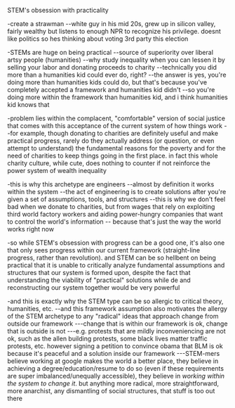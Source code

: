 STEM's obsession with practicality

-create a strawman
--white guy in his mid 20s, grew up in silicon valley, fairly wealthy but listens to enough NPR to recognize his privilege. doesnt like politics so hes thinking about voting 3rd party this election

-STEMs are huge on being practical
--source of superiority over liberal artsy people (humanities)
--why study inequality when you can lessen it by selling your labor and donating proceeds to charity
--technically you did more than a humanities kid could ever do, right?
--the answer is yes, you're doing more than humanities kids could do, but that's because you've completely accepted a framework and humanities kid didn't
--so you're doing more within the framework than humanities kid, and i think humanities kid knows that

-problem lies within the complacent, "comfortable" version of social justice that comes with this acceptance of the current system of how things work
--for example, though donating to charities are definitely useful and make practical progress, rarely do they actually address (or question, or even attempt to understand) the fundamental reasons for the poverty and for the need of charities to keep things going in the first place. in fact this whole charity culture, while cute, does nothing to counter if not reinforce the power system of wealth inequality

-this is why this archetype are engineers
--almost by definition it works within the system
--the act of engineering is to create solutions after you're given a set of assumptions, tools, and structures
--this is why we don't feel bad when we donate to charities, but from wages that rely on exploiting third world factory workers and aiding power-hungry companies that want to control the world's information -- because that's just the way the world works right now

-so while STEM's obsession with progress can be a good one, it's also one that only sees progress within our current framework (straight-line progress, rather than revolution). and STEM can be so hellbent on being practical that it is unable to critically analyze fundamental assumptions and structures that our system is formed upon, despite the fact that understanding the viability of "practical" solutions while de and reconstructing our system together would be very powerful

-and this is exactly why the STEM type can be so allergic to critical theory, humanities, etc.
--and this framework assumption also motivates the allergy of the STEM archetype to any "radical" ideas that approach change from outside our framework
---change that is within our framework is ok, change that is outside is not
---e.g. protests that are mildly inconveniencing are not ok, such as the allen building protests, some black lives matter traffic protests, etc. however signing a petition to convince obama that BLM is ok because it's peaceful and a solution inside our framework
---STEM-mers believe working at google makes the world a better place, they believe in achieving a degree/education/resume to do so (even if these requirements are super imbalanced/unequally accessible), they believe in *working within the system to change it*. but anything more radical, more straightforward, more anarchist, any dismantling of social structures, that stuff is too out there
